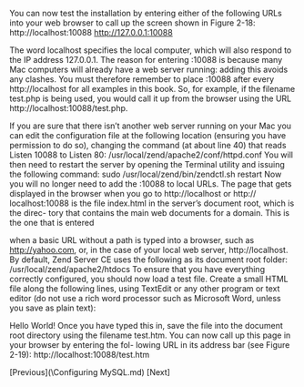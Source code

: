 You can now test the installation by entering either of the following URLs into your
web browser to call up the screen shown in Figure 2-18:
 http://localhost:10088
 http://127.0.0.1:10088

The word localhost specifies the local computer, which will also respond to the IP
address 127.0.0.1. The reason for entering :10088 is because many Mac computers will
already have a web server running: adding this avoids any clashes. You must therefore
remember to place :10088 after every http://localhost for all examples in this book. So,
for example, if the filename test.php is being used, you would call it up from the browser
using the URL http://localhost:10088/test.php.

If you are sure that there isn’t another web server running on your Mac
you can edit the configuration file at the following location (ensuring
you have permission to do so), changing the command (at about line
40) that reads Listen 10088 to Listen 80:
/usr/local/zend/apache2/conf/httpd.conf
You will then need to restart the server by opening the Terminal utility
and issuing the following command:
sudo /usr/local/zend/bin/zendctl.sh restart
Now you will no longer need to add the :10088 to local URLs.
The page that gets displayed in the browser when you go to http://localhost or http://
localhost:10088 is the file index.html in the server’s document root, which is the direc-
tory that contains the main web documents for a domain. This is the one that is entered

when a basic URL without a path is typed into a browser, such as http://yahoo.com, or,
in the case of your local web server, http://localhost.
By default, Zend Server CE uses the following as its document root folder:
/usr/local/zend/apache2/htdocs
To ensure that you have everything correctly configured, you should now load a test
file. Create a small HTML file along the following lines, using TextEdit or any other
program or text editor (do not use a rich word processor such as Microsoft Word, unless
you save as plain text):
<html>
  <head>
    <title>A quick test</title>
  </head>
  <body>
    Hello World!
  </body>
</html>
Once you have typed this in, save the file into the document root directory using the
filename test.htm. You can now call up this page in your browser by entering the fol-
lowing URL in its address bar (see Figure 2-19):
http://localhost:10088/test.htm


[Previous](\Configuring MySQL.md) [Next]

